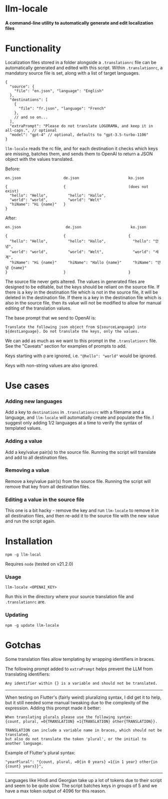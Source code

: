 # llm-locale

#### A command-line utility to automatically generate and edit localization files

# Functionality

Localization files stored in a folder alongside a `.translationrc` file can be automatically generated and edited with this script. Within `.translationrc`, a mandatory source file is set, along with a list of target languages.

```
{
  "source": {
    "file": "en.json", "language": "English"
  },
  "destinations": [
    {
      "file": "fr.json", "language": "French"
    },
    // and so on...
  ],
  "extraPrompt": "Please do not translate LOGORAMA, and keep it in all-caps.", // optional
  "model": "gpt-4" // optional, defaults to "gpt-3.5-turbo-1106"
}
```

`llm-locale` reads the rc file, and for each destination it checks which keys are missing, batches them, and sends them to OpenAI to return a JSON object with the values translated.

Before:

```
en.json                   de.json                      ko.json

{                         {                            (does not exist)
  "hello": "Hello",         "hello": "Hallo",
  "world": "world",         "world": "Welt"
  "hiName": "Hi {name}"   }
}
```

After:

```
en.json                    de.json                      ko.json

{                         {                            {
  "hello": "Hello",         "hello": "Hallo",            "hello": "안녕",
  "world": "world",         "world": "Welt",             "world": "세계",
  "hiName": "Hi {name}"     "hiName": "Hallo {name}"     "hiName": "안녕 {name}"
}                         }                            }
```

The source file never gets altered. The values in generated files are designed to be editable, but the keys should be reliant on the source file. If there is a key in the destination file which is not in the source file, it will be deleted in the destination file. If there is a key in the destination file which is also in the source file, then its value will not be modified to allow for manual editing of the translation values.

The base prompt that we send to OpenAI is:

```
Translate the following json object from ${sourceLanguage} into ${destLanguage}. Do not translate the keys, only the values.
```

We can add as much as we want to this prompt in the `.translationrc` file. See the "Caveats" section for examples of prompts to add.

Keys starting with `@` are ignored, i.e. `"@hello": "world"` would be ignored.

Keys with non-string values are also ignored.

# Use cases

### Adding new languages

Add a key to `destinations` in `.translationsrc` with a filename and a language, and `llm-locale` will automatially create and populate the file. I suggest only adding 1/2 languages at a time to verify the syntax of templated values.

### Adding a value

Add a key/value pair(s) to the source file. Running the script will translate and add to all destination files.

### Removing a value

Remove a key/value pair(s) from the source file. Running the script will remove that key from all destination files.

### Editing a value in the source file

This one is a bit hacky - remove the key and run `llm-locale` to remove it in all destination files, and then re-add it to the source file with the new value and run the script again.

# Installation

`npm -g llm-local`

Requires `node` (tested on v21.2.0)

### Usage

`llm-locale <OPENAI_KEY>`

Run this in the directory where your source translation file and `.translationrc` are.

### Updating

`npm -g update llm-locale`

# Gotchas

Some translation files allow templating by wrapping identifiers in braces.

The following prompt added to `extraPrompt` helps prevent the LLM from translating identifiers:

```
Any identifier within {} is a variable and should not be translated.
```

---

When testing on Flutter's (fairly weird) pluralizing syntax, I did get it to help, but it still needed some manual tweaking due to the complexity of the expression. Adding this prompt made it better:

```
When translating plurals please use the following syntax:
{count, plural, =0{TRANSLATION} =1{TRANSLATION} other{TRANSLATION}}.

TRANSLATION can include a variable name in braces, which should not be translated,
but also do not translate the token 'plural', or the initial to another language.
```

Example of Flutter's plural syntax:

```
"yearPlural": "{count, plural, =0{in 0 years} =1{in 1 year} other{in {count} years}}",
```

---

Languages like Hindi and Georgian take up a lot of tokens due to their script and seem to be quite slow. The script batches keys in groups of 5 and we have a max token output of 4096 for this reason.
